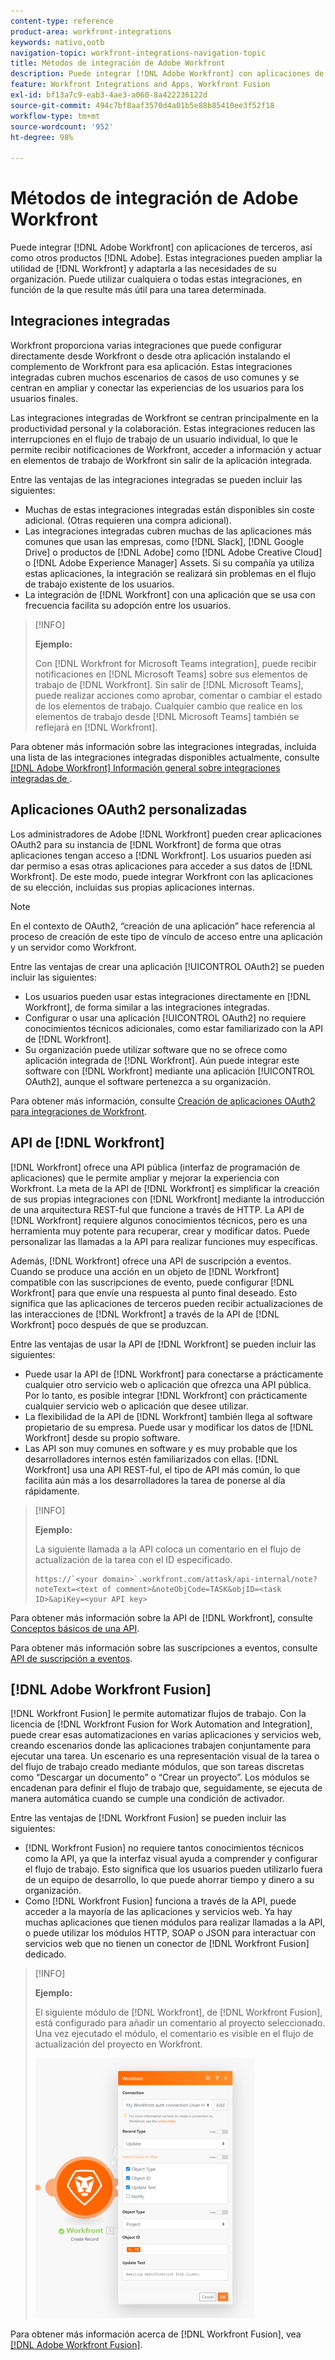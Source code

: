 ```yaml
---
content-type: reference
product-area: workfront-integrations
keywords: nativo,ootb
navigation-topic: workfront-integrations-navigation-topic
title: Métodos de integración de Adobe Workfront
description: Puede integrar [!DNL Adobe Workfront] con aplicaciones de terceros. Estas integraciones pueden ampliar la utilidad de [!DNL Workfront] y adaptarla a las necesidades de su organización. Puede utilizar cualquiera o todas estas integraciones, en función de la que resulte más útil para una tarea determinada.
feature: Workfront Integrations and Apps, Workfront Fusion
exl-id: bf13a7c9-eab3-4ae3-a060-8a422236122d
source-git-commit: 494c7bf8aaf3570d4a01b5e88b85410ee3f52f18
workflow-type: tm+mt
source-wordcount: '952'
ht-degree: 98%

---
```


# Métodos de integración de Adobe Workfront

Puede integrar [!DNL Adobe Workfront] con aplicaciones de terceros, así como otros productos [!DNL Adobe]. Estas integraciones pueden ampliar la utilidad de [!DNL Workfront] y adaptarla a las necesidades de su organización. Puede utilizar cualquiera o todas estas integraciones, en función de la que resulte más útil para una tarea determinada.

## Integraciones integradas

Workfront proporciona varias integraciones que puede configurar directamente desde Workfront o desde otra aplicación instalando el complemento de Workfront para esa aplicación. Estas integraciones integradas cubren muchos escenarios de casos de uso comunes y se centran en ampliar y conectar las experiencias de los usuarios para los usuarios finales.

Las integraciones integradas de Workfront se centran principalmente en la productividad personal y la colaboración. Estas integraciones reducen las interrupciones en el flujo de trabajo de un usuario individual, lo que le permite recibir notificaciones de Workfront, acceder a información y actuar en elementos de trabajo de Workfront sin salir de la aplicación integrada.

Entre las ventajas de las integraciones integradas se pueden incluir las siguientes:

* Muchas de estas integraciones integradas están disponibles sin coste adicional. (Otras requieren una compra adicional).
* Las integraciones integradas cubren muchas de las aplicaciones más comunes que usan las empresas, como [!DNL Slack], [!DNL Google Drive] o productos de [!DNL Adobe] como [!DNL Adobe Creative Cloud] o [!DNL Adobe Experience Manager] Assets. Si su compañía ya utiliza estas aplicaciones, la integración se realizará sin problemas en el flujo de trabajo existente de los usuarios.
* La integración de [!DNL Workfront] con una aplicación que se usa con frecuencia facilita su adopción entre los usuarios.

>[!INFO]
>
>**Ejemplo:**
>
>Con [!DNL Workfront for Microsoft Teams integration], puede recibir notificaciones en [!DNL Microsoft Teams] sobre sus elementos de trabajo de [!DNL Workfront]. Sin salir de [!DNL Microsoft Teams], puede realizar acciones como aprobar, comentar o cambiar el estado de los elementos de trabajo. Cualquier cambio que realice en los elementos de trabajo desde [!DNL Microsoft Teams] también se reflejará en [!DNL Workfront].

Para obtener más información sobre las integraciones integradas, incluida una lista de las integraciones integradas disponibles actualmente, consulte [[!DNL Adobe Workfront] Información general sobre integraciones integradas de ](../workfront-integrations-and-apps/built-in-integrations-non-admin.md).

## Aplicaciones OAuth2 personalizadas

Los administradores de Adobe [!DNL Workfront] pueden crear aplicaciones OAuth2 para su instancia de [!DNL Workfront] de forma que otras aplicaciones tengan acceso a [!DNL Workfront]. Los usuarios pueden así dar permiso a esas otras aplicaciones para acceder a sus datos de [!DNL Workfront]. De este modo, puede integrar Workfront con las aplicaciones de su elección, incluidas sus propias aplicaciones internas.

>[!NOTE]
>
>En el contexto de OAuth2, “creación de una aplicación” hace referencia al proceso de creación de este tipo de vínculo de acceso entre una aplicación y un servidor como Workfront.

Entre las ventajas de crear una aplicación [!UICONTROL OAuth2] se pueden incluir las siguientes:

* Los usuarios pueden usar estas integraciones directamente en [!DNL Workfront], de forma similar a las integraciones integradas.
* Configurar o usar una aplicación [!UICONTROL OAuth2] no requiere conocimientos técnicos adicionales, como estar familiarizado con la API de [!DNL Workfront].
* Su organización puede utilizar software que no se ofrece como aplicación integrada de [!DNL Workfront]. Aún puede integrar este software con [!DNL Workfront] mediante una aplicación [!UICONTROL OAuth2], aunque el software pertenezca a su organización.

Para obtener más información, consulte [Creación de aplicaciones OAuth2 para integraciones de Workfront](../administration-and-setup/configure-integrations/create-oauth-application.md).

## API de [!DNL Workfront]

[!DNL Workfront] ofrece una API pública (interfaz de programación de aplicaciones) que le permite ampliar y mejorar la experiencia con Workfront. La meta de la API de [!DNL Workfront] es simplificar la creación de sus propias integraciones con [!DNL Workfront] mediante la introducción de una arquitectura REST-ful que funcione a través de HTTP. La API de [!DNL Workfront] requiere algunos conocimientos técnicos, pero es una herramienta muy potente para recuperar, crear y modificar datos. Puede personalizar las llamadas a la API para realizar funciones muy específicas.

Además, [!DNL Workfront] ofrece una API de suscripción a eventos. Cuando se produce una acción en un objeto de [!DNL Workfront] compatible con las suscripciones de evento, puede configurar [!DNL Workfront] para que envíe una respuesta al punto final deseado. Esto significa que las aplicaciones de terceros pueden recibir actualizaciones de las interacciones de [!DNL Workfront] a través de la API de [!DNL Workfront] poco después de que se produzcan.

Entre las ventajas de usar la API de [!DNL Workfront] se pueden incluir las siguientes:

* Puede usar la API de [!DNL Workfront] para conectarse a prácticamente cualquier otro servicio web o aplicación que ofrezca una API pública. Por lo tanto, es posible integrar [!DNL Workfront] con prácticamente cualquier servicio web o aplicación que desee utilizar.
* La flexibilidad de la API de [!DNL Workfront] también llega al software propietario de su empresa. Puede usar y modificar los datos de [!DNL Workfront] desde su propio software.
* Las API son muy comunes en software y es muy probable que los desarrolladores internos estén familiarizados con ellas. [!DNL Workfront] usa una API REST-ful, el tipo de API más común, lo que facilita aún más a los desarrolladores la tarea de ponerse al día rápidamente.

>[!INFO]
>
>**Ejemplo:**
>
>La siguiente llamada a la API coloca un comentario en el flujo de actualización de la tarea con el ID especificado.
>
>```
>https://`<your domain>`.workfront.com/attask/api-internal/note?noteText=<text of comment>&noteObjCode=TASK&objID=<task ID>&apiKey=<your API key>
>```

Para obtener más información sobre la API de [!DNL Workfront], consulte [Conceptos básicos de una API](../wf-api/general/api-basics.md).

Para obtener más información sobre las suscripciones a eventos, consulte [API de suscripción a eventos](../wf-api/general/event-subs-api.md).

## [!DNL Adobe Workfront Fusion]

[!DNL Workfront Fusion] le permite automatizar flujos de trabajo. Con la licencia de [!DNL Workfront Fusion for Work Automation and Integration], puede crear esas automatizaciones en varias aplicaciones y servicios web, creando escenarios donde las aplicaciones trabajen conjuntamente para ejecutar una tarea. Un escenario es una representación visual de la tarea o del flujo de trabajo creado mediante módulos, que son tareas discretas como “Descargar un documento” o “Crear un proyecto”. Los módulos se encadenan para definir el flujo de trabajo que, seguidamente, se ejecuta de manera automática cuando se cumple una condición de activador.

Entre las ventajas de [!DNL Workfront Fusion] se pueden incluir las siguientes:

* [!DNL Workfront Fusion] no requiere tantos conocimientos técnicos como la API, ya que la interfaz visual ayuda a comprender y configurar el flujo de trabajo. Esto significa que los usuarios pueden utilizarlo fuera de un equipo de desarrollo, lo que puede ahorrar tiempo y dinero a su organización.
* Como [!DNL Workfront Fusion] funciona a través de la API, puede acceder a la mayoría de las aplicaciones y servicios web. Ya hay muchas aplicaciones que tienen módulos para realizar llamadas a la API, o puede utilizar los módulos HTTP, SOAP o JSON para interactuar con servicios web que no tienen un conector de [!DNL Workfront Fusion] dedicado.

>[!INFO]
>
>**Ejemplo:**
>
>El siguiente módulo de [!DNL Workfront], de [!DNL Workfront Fusion], está configurado para añadir un comentario al proyecto seleccionado. Una vez ejecutado el módulo, el comentario es visible en el flujo de actualización del proyecto en Workfront.
>
>![Ejemplo: Agregar un comentario en Fusion](assets/fusion-example-comment-350x416.png)

Para obtener más información acerca de [!DNL Workfront Fusion], vea [[!DNL Adobe Workfront Fusion]](https://experienceleague.adobe.com/es/docs/workfront-fusion/using/home).
